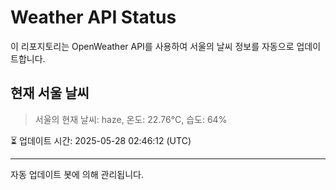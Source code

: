 
# Weather API Status

이 리포지토리는 OpenWeather API를 사용하여 서울의 날씨 정보를 자동으로 업데이트합니다.

## 현재 서울 날씨
> 서울의 현재 날씨: haze, 온도: 22.76°C, 습도: 64%

⏳ 업데이트 시간: 2025-05-28 02:46:12 (UTC)

---
자동 업데이트 봇에 의해 관리됩니다.
